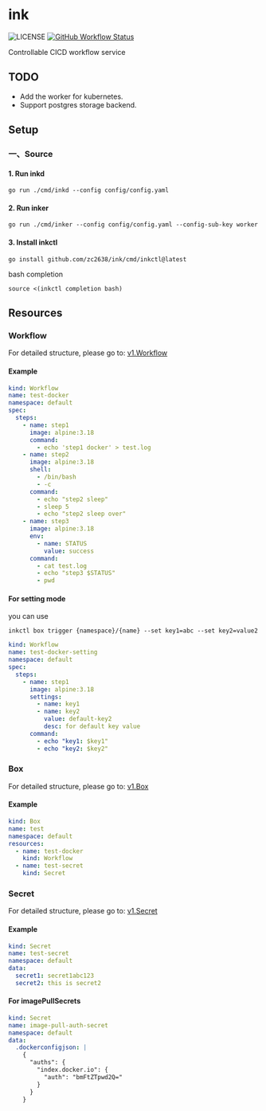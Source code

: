 # ink

![LICENSE](https://img.shields.io/github/license/zc2638/swag.svg?style=flat-square&color=blue)
[![GitHub Workflow Status](https://img.shields.io/github/actions/workflow/status/zc2638/ink/main.yaml?branch=main&style=flat-square)](https://github.com/zc2638/ink/actions/workflows/main.yaml)

Controllable CICD workflow service

## TODO

- Add the worker for kubernetes.
- Support postgres storage backend.

## Setup

### 一、Source

#### 1. Run inkd

```shell
go run ./cmd/inkd --config config/config.yaml
```

#### 2. Run inker

```shell
go run ./cmd/inker --config config/config.yaml --config-sub-key worker
```

#### 3. Install inkctl

```shell
go install github.com/zc2638/ink/cmd/inkctl@latest
```

bash completion

```shell
source <(inkctl completion bash)
```

## Resources

### Workflow

For detailed structure, please go to: [v1.Workflow](./pkg/api/core/v1/workflow.go)

#### Example

```yaml
kind: Workflow
name: test-docker
namespace: default
spec:
  steps:
    - name: step1
      image: alpine:3.18
      command:
        - echo 'step1 docker' > test.log
    - name: step2
      image: alpine:3.18
      shell:
        - /bin/bash
        - -c
      command:
        - echo "step2 sleep"
        - sleep 5
        - echo "step2 sleep over"
    - name: step3
      image: alpine:3.18
      env:
        - name: STATUS
          value: success
      command:
        - cat test.log
        - echo "step3 $STATUS"
        - pwd
```

#### For setting mode

you can use  
```
inkctl box trigger {namespace}/{name} --set key1=abc --set key2=value2
```

```yaml
kind: Workflow
name: test-docker-setting
namespace: default
spec:
  steps:
    - name: step1
      image: alpine:3.18
      settings:
        - name: key1
        - name: key2
          value: default-key2
          desc: for default key value
      command:
        - echo "key1: $key1"
        - echo "key2: $key2"
```

### Box

For detailed structure, please go to: [v1.Box](./pkg/api/core/v1/box.go)

#### Example

```yaml
kind: Box
name: test
namespace: default
resources:
  - name: test-docker
    kind: Workflow
  - name: test-secret
    kind: Secret
```

### Secret

For detailed structure, please go to: [v1.Secret](./pkg/api/core/v1/secret.go)

#### Example

```yaml
kind: Secret
name: test-secret
namespace: default
data:
  secret1: secret1abc123
  secret2: this is secret2
```

#### For imagePullSecrets

```yaml
kind: Secret
name: image-pull-auth-secret
namespace: default
data:
  .dockerconfigjson: |
    {
      "auths": {
        "index.docker.io": {
          "auth": "bmFtZTpwd2Q="
        }
      }
    }
```
